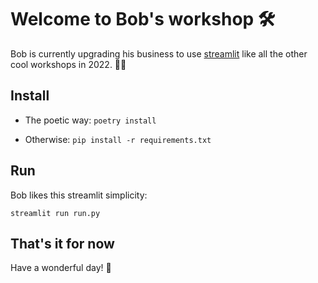 # Welcome to Bob's workshop 🛠

Bob is currently upgrading his business to use [streamlit](https://streamlit.io/) like all the other cool workshops in 2022. 👷‍♂️

## Install

- The poetic way: `poetry install`

- Otherwise: `pip install -r requirements.txt`

## Run

Bob likes this streamlit simplicity:

`streamlit run run.py`

## That's it for now

Have a wonderful day! 🤩
